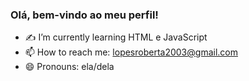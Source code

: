 ### Olá, bem-vindo ao meu perfil!

- ✍️ I’m currently learning HTML e JavaScript
- 📫 How to reach me: lopesroberta2003@gmail.com
- 😄 Pronouns: ela/dela
